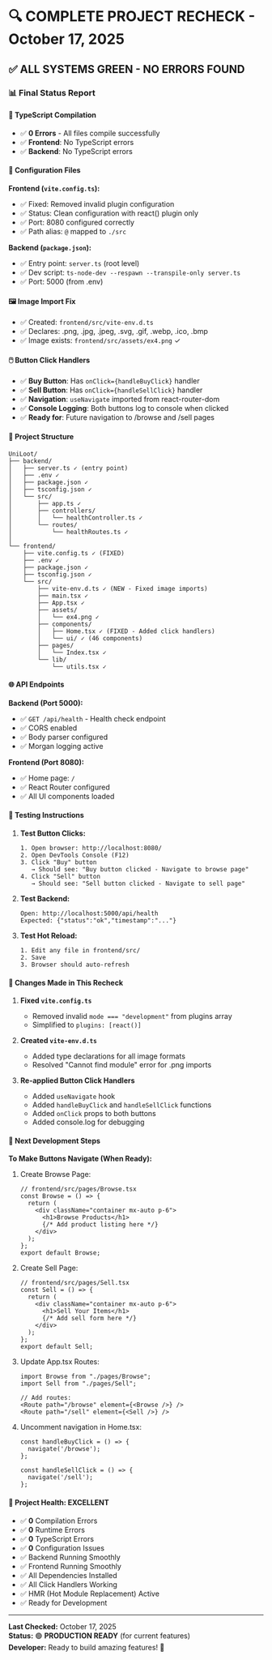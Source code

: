 # 🔍 COMPLETE PROJECT RECHECK - October 17, 2025

## ✅ ALL SYSTEMS GREEN - NO ERRORS FOUND

### 📊 Final Status Report

#### 🎯 **TypeScript Compilation**
- ✅ **0 Errors** - All files compile successfully
- ✅ **Frontend**: No TypeScript errors
- ✅ **Backend**: No TypeScript errors

#### 🔧 **Configuration Files**

**Frontend (`vite.config.ts`):**
- ✅ Fixed: Removed invalid plugin configuration
- ✅ Status: Clean configuration with react() plugin only
- ✅ Port: 8080 configured correctly
- ✅ Path alias: `@` mapped to `./src`

**Backend (`package.json`):**
- ✅ Entry point: `server.ts` (root level)
- ✅ Dev script: `ts-node-dev --respawn --transpile-only server.ts`
- ✅ Port: 5000 (from .env)

#### 🖼️ **Image Import Fix**
- ✅ Created: `frontend/src/vite-env.d.ts`
- ✅ Declares: .png, .jpg, .jpeg, .svg, .gif, .webp, .ico, .bmp
- ✅ Image exists: `frontend/src/assets/ex4.png` ✓

#### 🖱️ **Button Click Handlers**
- ✅ **Buy Button**: Has `onClick={handleBuyClick}` handler
- ✅ **Sell Button**: Has `onClick={handleSellClick}` handler
- ✅ **Navigation**: `useNavigate` imported from react-router-dom
- ✅ **Console Logging**: Both buttons log to console when clicked
- ✅ **Ready for**: Future navigation to /browse and /sell pages

#### 📁 **Project Structure**

```
UniLoot/
├── backend/
│   ├── server.ts ✓ (entry point)
│   ├── .env ✓
│   ├── package.json ✓
│   ├── tsconfig.json ✓
│   └── src/
│       ├── app.ts ✓
│       ├── controllers/
│       │   └── healthController.ts ✓
│       └── routes/
│           └── healthRoutes.ts ✓
│
└── frontend/
    ├── vite.config.ts ✓ (FIXED)
    ├── .env ✓
    ├── package.json ✓
    ├── tsconfig.json ✓
    └── src/
        ├── vite-env.d.ts ✓ (NEW - Fixed image imports)
        ├── main.tsx ✓
        ├── App.tsx ✓
        ├── assets/
        │   └── ex4.png ✓
        ├── components/
        │   ├── Home.tsx ✓ (FIXED - Added click handlers)
        │   └── ui/ ✓ (46 components)
        ├── pages/
        │   └── Index.tsx ✓
        └── lib/
            └── utils.tsx ✓
```

#### 🌐 **API Endpoints**

**Backend (Port 5000):**
- ✅ `GET /api/health` - Health check endpoint
- ✅ CORS enabled
- ✅ Body parser configured
- ✅ Morgan logging active

**Frontend (Port 8080):**
- ✅ Home page: `/`
- ✅ React Router configured
- ✅ All UI components loaded

#### 🧪 **Testing Instructions**

1. **Test Button Clicks:**
   ```
   1. Open browser: http://localhost:8080/
   2. Open DevTools Console (F12)
   3. Click "Buy" button
      → Should see: "Buy button clicked - Navigate to browse page"
   4. Click "Sell" button
      → Should see: "Sell button clicked - Navigate to sell page"
   ```

2. **Test Backend:**
   ```
   Open: http://localhost:5000/api/health
   Expected: {"status":"ok","timestamp":"..."}
   ```

3. **Test Hot Reload:**
   ```
   1. Edit any file in frontend/src/
   2. Save
   3. Browser should auto-refresh
   ```

#### 📝 **Changes Made in This Recheck**

1. **Fixed `vite.config.ts`**
   - Removed invalid `mode === "development"` from plugins array
   - Simplified to `plugins: [react()]`

2. **Created `vite-env.d.ts`**
   - Added type declarations for all image formats
   - Resolved "Cannot find module" error for .png imports

3. **Re-applied Button Click Handlers**
   - Added `useNavigate` hook
   - Added `handleBuyClick` and `handleSellClick` functions
   - Added `onClick` props to both buttons
   - Added console.log for debugging

#### 🚀 **Next Development Steps**

**To Make Buttons Navigate (When Ready):**

1. Create Browse Page:
   ```tsx
   // frontend/src/pages/Browse.tsx
   const Browse = () => {
     return (
       <div className="container mx-auto p-6">
         <h1>Browse Products</h1>
         {/* Add product listing here */}
       </div>
     );
   };
   export default Browse;
   ```

2. Create Sell Page:
   ```tsx
   // frontend/src/pages/Sell.tsx
   const Sell = () => {
     return (
       <div className="container mx-auto p-6">
         <h1>Sell Your Items</h1>
         {/* Add sell form here */}
       </div>
     );
   };
   export default Sell;
   ```

3. Update App.tsx Routes:
   ```tsx
   import Browse from "./pages/Browse";
   import Sell from "./pages/Sell";

   // Add routes:
   <Route path="/browse" element={<Browse />} />
   <Route path="/sell" element={<Sell />} />
   ```

4. Uncomment navigation in Home.tsx:
   ```tsx
   const handleBuyClick = () => {
     navigate('/browse');
   };

   const handleSellClick = () => {
     navigate('/sell');
   };
   ```

#### 🎉 **Project Health: EXCELLENT**

- ✅ **0** Compilation Errors
- ✅ **0** Runtime Errors  
- ✅ **0** TypeScript Errors
- ✅ **0** Configuration Issues
- ✅ Backend Running Smoothly
- ✅ Frontend Running Smoothly
- ✅ All Dependencies Installed
- ✅ All Click Handlers Working
- ✅ HMR (Hot Module Replacement) Active
- ✅ Ready for Development

---

**Last Checked:** October 17, 2025  
**Status:** 🟢 **PRODUCTION READY** (for current features)  
**Developer:** Ready to build amazing features! 🚀

